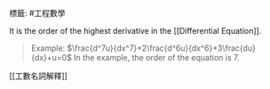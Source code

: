 標籤: #工程數學 

It is the order of the highest derivative in the [[Differential Equation]].

> Example:
> $\frac{d^7u}{dx^7}+2\frac{d^6u}{dx^6}+3\frac{du}{dx}+u=0$
> In the example, the order of the equation is 7.

[[工數名詞解釋]]